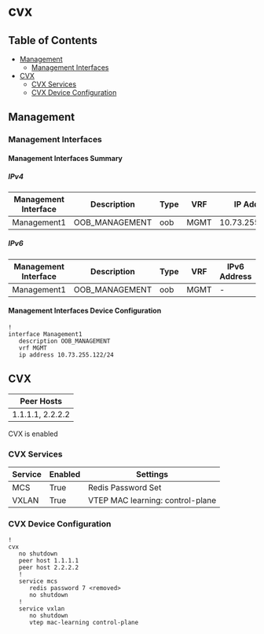 # cvx

## Table of Contents

- [Management](#management)
  - [Management Interfaces](#management-interfaces)
- [CVX](#cvx-1)
  - [CVX Services](#cvx-services)
  - [CVX Device Configuration](#cvx-device-configuration)

## Management

### Management Interfaces

#### Management Interfaces Summary

##### IPv4

| Management Interface | Description | Type | VRF | IP Address | Gateway |
| -------------------- | ----------- | ---- | --- | ---------- | ------- |
| Management1 | OOB_MANAGEMENT | oob | MGMT | 10.73.255.122/24 | 10.73.255.2 |

##### IPv6

| Management Interface | Description | Type | VRF | IPv6 Address | IPv6 Gateway |
| -------------------- | ----------- | ---- | --- | ------------ | ------------ |
| Management1 | OOB_MANAGEMENT | oob | MGMT | - | - |

#### Management Interfaces Device Configuration

```eos
!
interface Management1
   description OOB_MANAGEMENT
   vrf MGMT
   ip address 10.73.255.122/24
```

## CVX

| Peer Hosts |
| ---------- |
| 1.1.1.1, 2.2.2.2 |

CVX is enabled

### CVX Services

| Service | Enabled | Settings |
| ------- | ------- | -------- |
| MCS | True | Redis Password Set |
| VXLAN | True | VTEP MAC learning: control-plane |

### CVX Device Configuration

```eos
!
cvx
   no shutdown
   peer host 1.1.1.1
   peer host 2.2.2.2
   !
   service mcs
      redis password 7 <removed>
      no shutdown
   !
   service vxlan
      no shutdown
      vtep mac-learning control-plane
```
